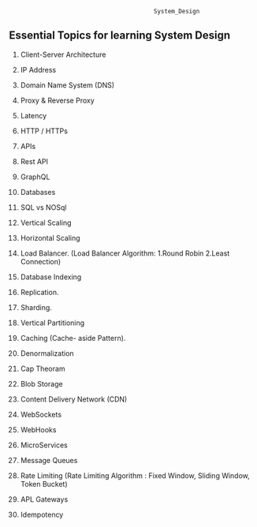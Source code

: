                                              System_Design
## Essential Topics for learning System Design
1. Client-Server Architecture 
2. IP Address
3. Domain Name System (DNS)
4. Proxy & Reverse Proxy
5. Latency

6. HTTP / HTTPs
7. APIs 
8. Rest API
9. GraphQL
10. Databases

11. SQL vs NOSql
12. Vertical Scaling
13. Horizontal Scaling
14. Load Balancer.
                (Load Balancer Algorithm: 1.Round Robin 2.Least Connection)
15. Database Indexing

16. Replication.
17. Sharding.
18. Vertical Partitioning
19. Caching (Cache- aside Pattern).
20. Denormalization

21. Cap Theoram
22. Blob Storage
23. Content Delivery Network (CDN)
24. WebSockets
25. WebHooks 

26. MicroServices
27. Message Queues
28. Rate Limiting
                 (Rate Limiting Algorithm : Fixed Window, Sliding Window, Token Bucket)
29. APL Gateways
30. Idempotency     

